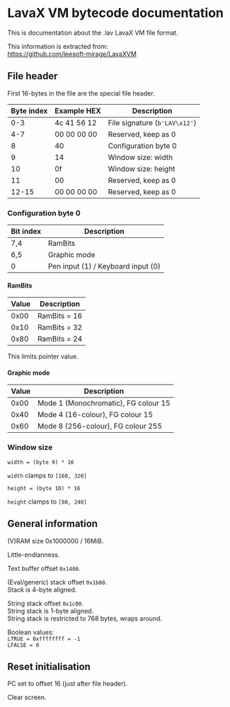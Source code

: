 # LavaX VM bytecode documentation

This is documentation about the .lav LavaX VM file format.

This information is extracted from:\
https://github.com/leesoft-mirage/LavaXVM

## File header

First 16-bytes in the file are the special file header.

| Byte index | Example HEX | Description |
|---|---|---|
| 0-3 | 4c 41 56 12 | File signature (`b'LAV\x12'`) |
| 4-7 | 00 00 00 00 | Reserved, keep as 0 |
| 8 | 40 | Configuration byte 0 |
| 9 | 14 | Window size: width |
| 10 | 0f | Window size: height |
| 11 | 00 | Reserved, keep as 0 |
| 12-15 | 00 00 00 00 | Reserved, keep as 0 |

### Configuration byte 0

| Bit index | Description |
|---|---|
| 7,4 | RamBits |
| 6,5 | Graphic mode |
| 0 | Pen input (1) / Keyboard input (0) |

#### RamBits

| Value | Description |
|---|---|
| 0x00 | RamBits = 16 |
| 0x10 | RamBits = 32 |
| 0x80 | RamBits = 24 |

This limits pointer value.

#### Graphic mode

| Value | Description |
|---|---|
| 0x00 | Mode 1 (Monochromatic), FG colour 15 |
| 0x40 | Mode 4 (16-colour), FG colour 15 |
| 0x60 | Mode 8 (256-colour), FG colour 255 |

### Window size

    width = (byte 9) * 16

`width` clamps to `[160, 320]`

    height = (byte 10) * 16

`height` clamps to `[80, 240]`

## General information

(V)RAM size 0x1000000 / 16MiB.

Little-endianness.

Text buffer offset `0x1400`.

(Eval/generic) stack offset `0x1b00`.\
Stack is 4-byte aligned.

String stack offset `0x1c00`.\
String stack is 1-byte aligned.\
String stack is restricted to 768 bytes, wraps around.

Boolean values:\
`LTRUE = 0xffffffff = -1`\
`LFALSE = 0`

## Reset initialisation

PC set to offset 16 (just after file header).

Clear screen.
